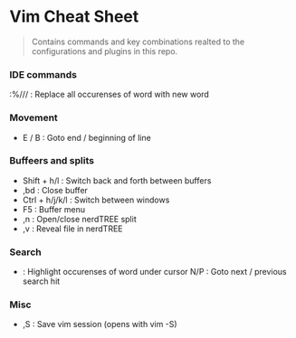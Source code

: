 # Vim Cheat Sheet
> Contains commands and key combinations realted to the configurations and plugins in this repo.

### IDE commands
:%/<word>/<new word>/ : Replace all occurenses of word with new word

### Movement
- E / B : Goto end / beginning of line 

### Buffeers and splits
- Shift + h/l : Switch back and forth between buffers
- ,bd : Close buffer
- Ctrl + h/j/k/l : Switch between windows
 - F5 : Buffer menu
- ,n : Open/close nerdTREE split
- ,v : Reveal file in nerdTREE

### Search
* : Highlight occurenses of word under cursor
N/P : Goto next / previous search hit

### Misc
- ,S : Save vim session (opens with vim -S)
